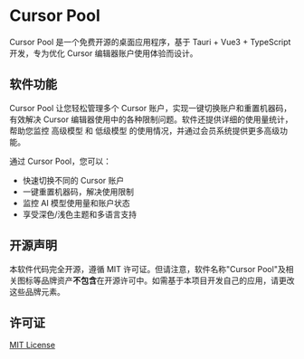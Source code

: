 

# Cursor Pool

Cursor Pool 是一个免费开源的桌面应用程序，基于 Tauri + Vue3 + TypeScript 开发，专为优化 Cursor 编辑器账户使用体验而设计。

## 软件功能

Cursor Pool 让您轻松管理多个 Cursor 账户，实现一键切换账户和重置机器码，有效解决 Cursor 编辑器使用中的各种限制问题。软件还提供详细的使用量统计，帮助您监控 高级模型 和 低级模型 的使用情况，并通过会员系统提供更多高级功能。

通过 Cursor Pool，您可以：
- 快速切换不同的 Cursor 账户
- 一键重置机器码，解决使用限制
- 监控 AI 模型使用量和账户状态
- 享受深色/浅色主题和多语言支持

## 开源声明

本软件代码完全开源，遵循 MIT 许可证。但请注意，软件名称"Cursor Pool"及相关图标等品牌资产**不包含**在开源许可中。如需基于本项目开发自己的应用，请更改这些品牌元素。

## 许可证

[MIT License](LICENSE)
